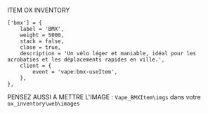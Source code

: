 ITEM OX INVENTORY

	['bmx'] = {
		label = 'BMX',
		weight = 5000, 
		stack = false, 
		close = true, 
		description = 'Un vélo léger et maniable, idéal pour les acrobaties et les déplacements rapides en ville.',
		client = {
			event = 'vape:bmx-useItem',
		},
	},

PENSEZ AUSSI A METTRE L'IMAGE : `Vape_BMXItem\imgs` dans votre `ox_inventory\web\images`